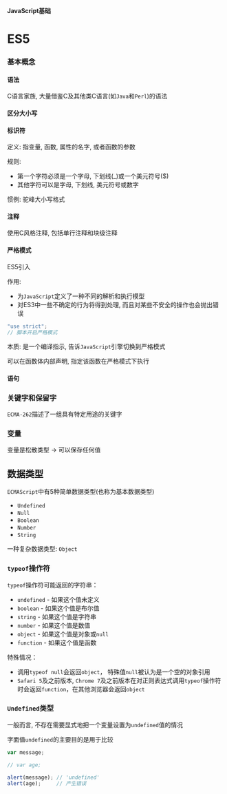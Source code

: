 **JavaScript基础**

# ES5

### 基本概念

#### 语法

C语言家族, 大量借鉴C及其他类C语言(如`Java`和`Perl`)的语法

#### 区分大小写

#### 标识符

定义: 指变量, 函数, 属性的名字, 或者函数的参数

规则: 

- 第一个字符必须是一个字母, 下划线(_)或一个美元符号($)
- 其他字符可以是字母, 下划线, 美元符号或数字

惯例: 驼峰大小写格式

#### 注释

使用C风格注释, 包括单行注释和块级注释

#### 严格模式

ES5引入

作用: 

- 为`JavaScript`定义了一种不同的解析和执行模型
- 对ES3中一些不确定的行为将得到处理, 而且对某些不安全的操作也会抛出错误

```javascript
"use strict";
// 脚本开启严格模式
```

本质: 是一个编译指示, 告诉`JavaScript`引擎切换到严格模式

可以在函数体内部声明, 指定该函数在严格模式下执行

#### 语句



### 关键字和保留字

`ECMA-262`描述了一组具有特定用途的关键字



### 变量

变量是松散类型 -> 可以保存任何值



## 数据类型

`ECMAScript`中有5种简单数据类型(也称为基本数据类型)

- `Undefined`
- `Null`
- `Boolean`
- `Number`
- `String`

一种复杂数据类型: `Object`



### `typeof`操作符

`typeof`操作符可能返回的字符串：

- `undefined` - 如果这个值未定义
- `boolean` - 如果这个值是布尔值
- `string` - 如果这个值是字符串
- `number` - 如果这个值是数值
- `object` - 如果这个值是对象或`null`
- `function` - 如果这个值是函数

特殊情况：

- 调用`typeof null`会返回`object`， 特殊值`null`被认为是一个空的对象引用
- `Safari 5`及之前版本, `Chrome 7`及之前版本在对正则表达式调用`typeof`操作符时会返回`function`，在其他浏览器会返回`object`



### `Undefined`类型

一般而言, 不存在需要显式地把一个变量设置为`undefined`值的情况

字面值`undefined`的主要目的是用于比较
```javascript
var message;

// var age;

alert(message); // 'undefined'
alert(age);     // 产生错误
```
